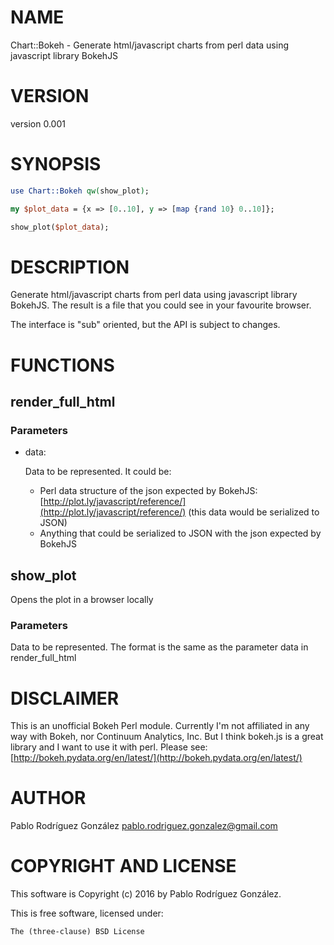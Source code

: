 # NAME

Chart::Bokeh - Generate html/javascript charts from perl data using javascript library BokehJS

# VERSION

version 0.001

# SYNOPSIS

```perl
use Chart::Bokeh qw(show_plot);

my $plot_data = {x => [0..10], y => [map {rand 10} 0..10]};

show_plot($plot_data);
```

# DESCRIPTION

Generate html/javascript charts from perl data using javascript library BokehJS. The result
is a file that you could see in your favourite browser.

The interface is "sub" oriented, but the API is subject to changes.

# FUNCTIONS

## render\_full\_html

### Parameters

- data:

    Data to be represented. It could be:

    - Perl data structure of the json expected by BokehJS: [http://plot.ly/javascript/reference/](http://plot.ly/javascript/reference/) (this data would be serialized to JSON)
    - Anything that could be serialized to JSON with the json expected by BokehJS 

## show\_plot

Opens the plot in a browser locally

### Parameters

Data to be represented. The format is the same as the parameter data in render\_full\_html

# DISCLAIMER

This is an unofficial Bokeh Perl module. Currently I'm not affiliated in any way with Bokeh, nor Continuum Analytics, Inc. 
But I think bokeh.js is a great library and I want to use it with perl. Please see: [http://bokeh.pydata.org/en/latest/](http://bokeh.pydata.org/en/latest/)

# AUTHOR

Pablo Rodríguez González <pablo.rodriguez.gonzalez@gmail.com>

# COPYRIGHT AND LICENSE

This software is Copyright (c) 2016 by Pablo Rodríguez González.

This is free software, licensed under:

```perl
The (three-clause) BSD License
```
